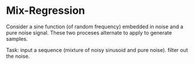 # Mix-Regression
Consider a sine function (of random frequency) embedded in noise and a pure noise signal. These two proceses alternate to apply to generate samples. 

Task:
input a sequence (mixture of noisy sinusoid and pure noise). filter out the noise. 
